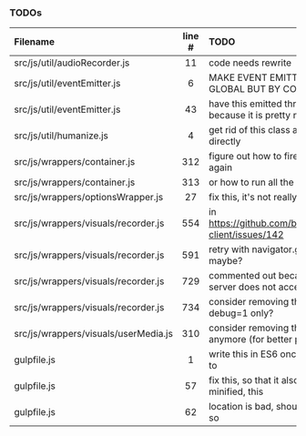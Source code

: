 ### TODOs
| Filename | line # | TODO
|:------|:------:|:------
| src/js/util/audioRecorder.js | 11 | code needs rewrite
| src/js/util/eventEmitter.js | 6 | MAKE EVENT EMITTING IN DESPOT NOT GLOBAL BUT BY CONTAINER ID INSTEAD
| src/js/util/eventEmitter.js | 43 | have this emitted through a configuration because it is pretty noisy
| src/js/util/humanize.js | 4 | get rid of this class and use those imports directly
| src/js/wrappers/container.js | 312 | figure out how to fire dom's onload event again
| src/js/wrappers/container.js | 313 | or how to run all the scripts over again
| src/js/wrappers/optionsWrapper.js | 27 | fix this, it's not really an option
| src/js/wrappers/visuals/recorder.js | 554 | in https://github.com/binarykitchen/videomail-client/issues/142
| src/js/wrappers/visuals/recorder.js | 591 | retry with navigator.getUserMedia_() maybe?
| src/js/wrappers/visuals/recorder.js | 729 | commented out because for some reasons server does not accept such a long
| src/js/wrappers/visuals/recorder.js | 734 | consider removing this later or have it for debug=1 only?
| src/js/wrappers/visuals/userMedia.js | 310 | consider removing that if it's not the case anymore (for better performance)
| gulpfile.js | 1 | write this in ES6 once i have figured out how to
| gulpfile.js | 57 | fix this, so that it also works when not minified, this
| gulpfile.js | 62 | location is bad, should be in a temp folder or so
